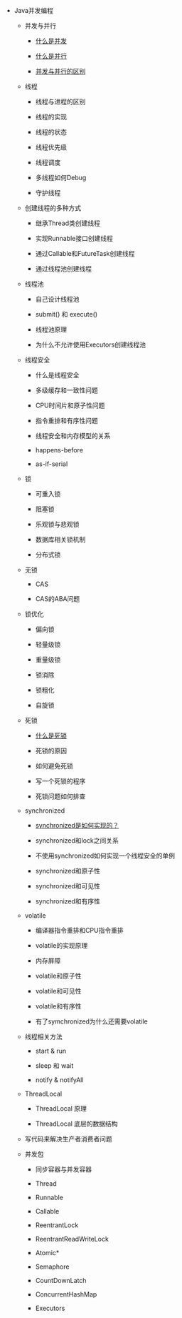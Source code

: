 * Java并发编程
            
    * 并发与并行
        
        * [什么是并发](/basics/concurrent-coding/concurrent.md)
        
        * [什么是并行](/basics/concurrent-coding/parallel.md)
        
        * [并发与并行的区别](/basics/concurrent-coding/concurrent-vs-parallel.md)
        
    * 线程
    
        * 线程与进程的区别
        
        * 线程的实现
        
        * 线程的状态
        
        * 线程优先级
        
        * 线程调度
        
        * 多线程如何Debug
        
        * 守护线程
        
    * 创建线程的多种方式
        
        * 继承Thread类创建线程
        
        * 实现Runnable接口创建线程
        
        * 通过Callable和FutureTask创建线程
        
        * 通过线程池创建线程
        
    * 线程池
        
        * 自己设计线程池
        
        * submit() 和 execute()
        
        * 线程池原理
        
        * 为什么不允许使用Executors创建线程池
        
    * 线程安全
    
        * 什么是线程安全
        
        * 多级缓存和一致性问题
        
        * CPU时间片和原子性问题
        
        * 指令重排和有序性问题
        
        * 线程安全和内存模型的关系
        
        * happens-before
        
        * as-if-serial
        
    * 锁
    
        * 可重入锁
    
        * 阻塞锁
    
        * 乐观锁与悲观锁
    
        * 数据库相关锁机制
    
        * 分布式锁
        
    * 无锁
    
        * CAS
    
        * CAS的ABA问题

    * 锁优化
    
        * 偏向锁
    
        * 轻量级锁
    
        * 重量级锁
    
        * 锁消除
    
        * 锁粗化
    
        * 自旋锁
        
    * 死锁
    
        * [什么是死锁](/basics/concurrent-coding/deadlock-java-level.md)
    
        * 死锁的原因
    
        * 如何避免死锁
    
        * 写一个死锁的程序
    
        * 死锁问题如何排查

    * synchronized
        
        * [synchronized是如何实现的？](/basics/concurrent-coding/synchronized.md)
        
        * synchronized和lock之间关系
        
        * 不使用synchronized如何实现一个线程安全的单例
        
        * synchronized和原子性
        
        * synchronized和可见性
        
        * synchronized和有序性
        
    * volatile
    
        * 编译器指令重排和CPU指令重排
        
        * volatile的实现原理
        
        * 内存屏障
        
        * volatile和原子性
        
        * volatile和可见性
        
        * volatile和有序性
        
        * 有了symchronized为什么还需要volatile
        
    * 线程相关方法
    
        * start & run
    
        * sleep 和 wait
        
        * notify & notifyAll
        
    * ThreadLocal
    
        * ThreadLocal 原理
        
        * ThreadLocal 底层的数据结构
        
    * 写代码来解决生产者消费者问题
        
    * 并发包
        
        * 同步容器与并发容器
        
        * Thread
        
        * Runnable
        
        * Callable
        
        * ReentrantLock
        
        * ReentrantReadWriteLock
        
        * Atomic*
        
        * Semaphore
        
        * CountDownLatch
        
        * ConcurrentHashMap
        
        * Executors